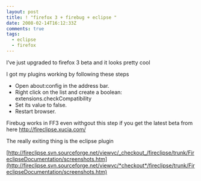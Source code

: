 ```yaml
---
layout: post
title: ! "firefox 3 + firebug + eclipse "
date: 2008-02-14T16:12:33Z
comments: true
tags:
  - eclipse
  - firefox
---
```


I’ve just upgraded to firefox 3 beta and it looks pretty cool

I got my plugins working by following these steps

- Open about:config in the address bar.
- Right click on the list and create a boolean: extensions.checkCompatibility
- Set its value to false.
- Restart browser.

Firebug works in FF3 even withgout this step if you get the latest beta from here
http://fireclipse.xucia.com/

The really exiting thing is the eclipse plugin

[http://fireclipse.svn.sourceforge.net/viewvc/_checkout_/fireclipse/trunk/FireclipseDocumentation/screenshots.htm](http://fireclipse.svn.sourceforge.net/viewvc/*checkout*/fireclipse/trunk/FireclipseDocumentation/screenshots.htm)
